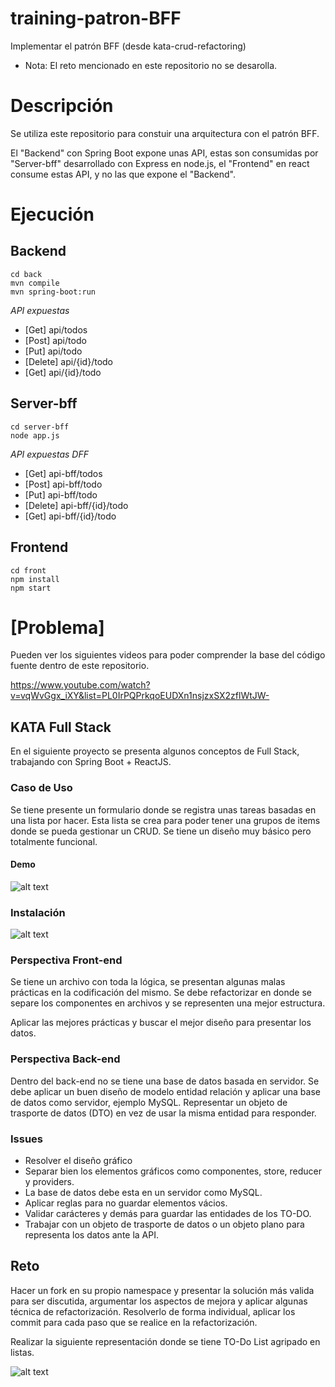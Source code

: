 # training-patron-BFF

Implementar el patrón BFF (desde kata-crud-refactoring)

-   Nota: El reto mencionado en este repositorio no se desarolla.

# Descripción

Se utiliza este repositorio para constuir una arquitectura con el patrón BFF.

El "Backend" con Spring Boot expone unas API, estas son consumidas por "Server-bff" desarrollado con Express en node.js, el "Frontend" en react consume estas API, y no las que expone el "Backend".

# Ejecución

## Backend

    cd back
    mvn compile
    mvn spring-boot:run

_API expuestas_

-   [Get] api/todos
-   [Post] api/todo
-   [Put] api/todo
-   [Delete] api/{id}/todo
-   [Get] api/{id}/todo

## Server-bff

    cd server-bff
    node app.js

_API expuestas DFF_

-   [Get] api-bff/todos
-   [Post] api-bff/todo
-   [Put] api-bff/todo
-   [Delete] api-bff/{id}/todo
-   [Get] api-bff/{id}/todo

## Frontend

    cd front
    npm install
    npm start

# [Problema]

Pueden ver los siguientes videos para poder comprender la base del código fuente dentro de este repositorio.

https://www.youtube.com/watch?v=vqWvGgx_iXY&list=PL0IrPQPrkqoEUDXn1nsjzxSX2zflWtJW-

## KATA Full Stack

En el siguiente proyecto se presenta algunos conceptos de Full Stack, trabajando con Spring Boot + ReactJS.

### Caso de Uso

Se tiene presente un formulario donde se registra unas tareas basadas en una lista por hacer. Esta lista se crea para poder tener una grupos de items donde se pueda gestionar un CRUD. Se tiene un diseño muy básico pero totalmente funcional.

#### Demo

![alt text](./demo.gif "Demo funcional del ToDo")

### Instalación

![alt text](./start.gif "Instalación y puesta en marcha")

### Perspectiva Front-end

Se tiene un archivo con toda la lógica, se presentan algunas malas prácticas en la codificación del mismo. Se debe refactorizar en donde se separe los componentes en archivos y se representen una mejor estructura.

Aplicar las mejores prácticas y buscar el mejor diseño para presentar los datos.

### Perspectiva Back-end

Dentro del back-end no se tiene una base de datos basada en servidor. Se debe aplicar un buen diseño de modelo entidad relación y aplicar una base de datos como servidor, ejemplo MySQL. Representar un objeto de trasporte de datos (DTO) en vez de usar la misma entidad para responder.

### Issues

-   Resolver el diseño gráfico
-   Separar bien los elementos gráficos como componentes, store, reducer y providers.
-   La base de datos debe esta en un servidor como MySQL.
-   Aplicar reglas para no guardar elementos vácios.
-   Validar carácteres y demás para guardar las entidades de los TO-DO.
-   Trabajar con un objeto de trasporte de datos o un objeto plano para representa los datos ante la API.

## Reto

Hacer un fork en su propio namespace y presentar la solución más valida para ser discutida, argumentar los aspectos de mejora y aplicar algunas técnica de refactorización. Resolverlo de forma individual, aplicar los commit para cada paso que se realice en la refactorización.

Realizar la siguiente representación donde se tiene TO-Do List agripado en listas.

![alt text](./todo-list-kata.gif "Demo funcional del ToDo List")
